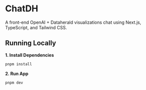# ChatDH

A front-end OpenAI + Dataherald visualizations chat using Next.js, TypeScript, and Tailwind CSS.

## Running Locally

**1. Install Dependencies**

```bash
pnpm install
```

**2. Run App**

```bash
pnpm dev
```